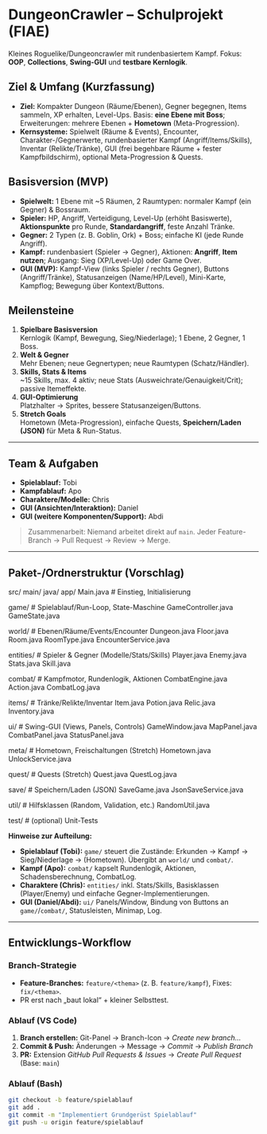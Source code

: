 # DungeonCrawler – Schulprojekt (FIAE)

Kleines Roguelike/Dungeoncrawler mit rundenbasiertem Kampf. Fokus: **OOP**, **Collections**, **Swing-GUI** und **testbare Kernlogik**.

## Ziel & Umfang (Kurzfassung)
- **Ziel:** Kompakter Dungeon (Räume/Ebenen), Gegner begegnen, Items sammeln, XP erhalten, Level-Ups. Basis: **eine Ebene mit Boss**; Erweiterungen: mehrere Ebenen + **Hometown** (Meta-Progression).
- **Kernsysteme:** Spielwelt (Räume & Events), Encounter, Charakter-/Gegnerwerte, rundenbasierter Kampf (Angriff/Items/Skills), Inventar (Relikte/Tränke), GUI (frei begehbare Räume + fester Kampfbildschirm), optional Meta-Progression & Quests.

## Basisversion (MVP)
- **Spielwelt:** 1 Ebene mit ~5 Räumen, 2 Raumtypen: normaler Kampf (ein Gegner) & Bossraum.
- **Spieler:** HP, Angriff, Verteidigung, Level-Up (erhöht Basiswerte), **Aktionspunkte** pro Runde, **Standardangriff**, feste Anzahl Tränke.
- **Gegner:** 2 Typen (z. B. Goblin, Ork) + Boss; einfache KI (jede Runde Angriff).
- **Kampf:** rundenbasiert (Spieler → Gegner), Aktionen: **Angriff**, **Item nutzen**; Ausgang: Sieg (XP/Level-Up) oder Game Over.
- **GUI (MVP):** Kampf-View (links Spieler / rechts Gegner), Buttons (Angriff/Tränke), Statusanzeigen (Name/HP/Level), Mini-Karte, Kampflog; Bewegung über Kontext/Buttons.

## Meilensteine
1) **Spielbare Basisversion**  
   Kernlogik (Kampf, Bewegung, Sieg/Niederlage); 1 Ebene, 2 Gegner, 1 Boss.
2) **Welt & Gegner**  
   Mehr Ebenen; neue Gegnertypen; neue Raumtypen (Schatz/Händler).
3) **Skills, Stats & Items**  
   ~15 Skills, max. 4 aktiv; neue Stats (Ausweichrate/Genauigkeit/Crit); passive Itemeffekte.
4) **GUI-Optimierung**  
   Platzhalter → Sprites, bessere Statusanzeigen/Buttons.
5) **Stretch Goals**  
   Hometown (Meta-Progression), einfache Quests, **Speichern/Laden (JSON)** für Meta & Run-Status.

---

## Team & Aufgaben
- **Spielablauf:** Tobi  
- **Kampfablauf:** Apo  
- **Charaktere/Modelle:** Chris  
- **GUI (Ansichten/Interaktion):** Daniel  
- **GUI (weitere Komponenten/Support):** Abdi  

> Zusammenarbeit: Niemand arbeitet direkt auf `main`. Jeder Feature-Branch → Pull Request → Review → Merge.

---

## Paket-/Ordnerstruktur (Vorschlag)
src/
main/
java/
app/
Main.java # Einstieg, Initialisierung

game/ # Spielablauf/Run-Loop, State-Maschine
GameController.java
GameState.java

world/ # Ebenen/Räume/Events/Encounter
Dungeon.java
Floor.java
Room.java
RoomType.java
EncounterService.java

entities/ # Spieler & Gegner (Modelle/Stats/Skills)
Player.java
Enemy.java
Stats.java
Skill.java

combat/ # Kampfmotor, Rundenlogik, Aktionen
CombatEngine.java
Action.java
CombatLog.java

items/ # Tränke/Relikte/Inventar
Item.java
Potion.java
Relic.java
Inventory.java

ui/ # Swing-GUI (Views, Panels, Controls)
GameWindow.java
MapPanel.java
CombatPanel.java
StatusPanel.java

meta/ # Hometown, Freischaltungen (Stretch)
Hometown.java
UnlockService.java

quest/ # Quests (Stretch)
Quest.java
QuestLog.java

save/ # Speichern/Laden (JSON)
SaveGame.java
JsonSaveService.java

util/ # Hilfsklassen (Random, Validation, etc.)
RandomUtil.java

test/ # (optional) Unit-Tests


**Hinweise zur Aufteilung:**
- **Spielablauf (Tobi):** `game/` steuert die Zustände: Erkunden → Kampf → Sieg/Niederlage → (Hometown). Übergibt an `world/` und `combat/`.
- **Kampf (Apo):** `combat/` kapselt Rundenlogik, Aktionen, Schadensberechnung, CombatLog.
- **Charaktere (Chris):** `entities/` inkl. Stats/Skills, Basisklassen (Player/Enemy) und einfache Gegner-Implementierungen.
- **GUI (Daniel/Abdi):** `ui/` Panels/Window, Bindung von Buttons an `game/`/`combat/`, Statusleisten, Minimap, Log.

---

## Entwicklungs-Workflow

### Branch-Strategie
- **Feature-Branches:** `feature/<thema>` (z. B. `feature/kampf`), Fixes: `fix/<thema>`.
- PR erst nach „baut lokal“ + kleiner Selbsttest.

### Ablauf (VS Code)
1. **Branch erstellen:** Git-Panel → Branch-Icon → *Create new branch…*  
2. **Commit & Push:** Änderungen → Message → *Commit* → *Publish Branch*  
3. **PR:** Extension *GitHub Pull Requests & Issues* → *Create Pull Request* (Base: `main`)

### Ablauf (Bash)
```bash
git checkout -b feature/spielablauf
git add .
git commit -m "Implementiert Grundgerüst Spielablauf"
git push -u origin feature/spielablauf


